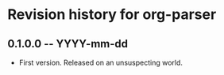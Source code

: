 # Revision history for org-parser

## 0.1.0.0 -- YYYY-mm-dd

* First version. Released on an unsuspecting world.
